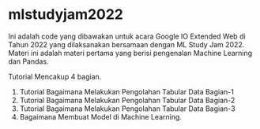 # mlstudyjam2022

Ini adalah code yang dibawakan untuk acara Google IO Extended Web di Tahun 2022 yang dilaksanakan bersamaan dengan ML Study Jam 2022.
Materi ini adalah materi pertama yang berisi pengenalan Machine Learning dan Pandas.

Tutorial Mencakup 4 bagian.
1. Tutorial Bagaimana Melakukan Pengolahan Tabular Data Bagian-1
2. Tutorial Bagaimana Melakukan Pengolahan Tabular Data Bagian-2
3. Tutorial Bagaimana Melakukan Pengolahan Tabular Data Bagian-3
4. Bagaimana Membuat Model di Machine Learning.
